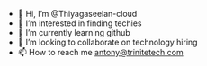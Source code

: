 - 👋 Hi, I’m @Thiyagaseelan-cloud
- 👀 I’m interested in finding techies
- 🌱 I’m currently learning github
- 💞️ I’m looking to collaborate on technology hiring
- 📫 How to reach me antony@trinitetech.com

<!---
Thiyagaseelan-cloud/Thiyagaseelan-cloud is a ✨ special ✨ repository because its `README.md` (this file) appears on your GitHub profile.
You can click the Preview link to take a look at your changes.
--->
